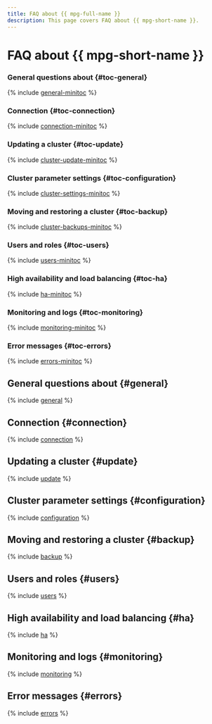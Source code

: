```yaml
---
title: FAQ about {{ mpg-full-name }}
description: This page covers FAQ about {{ mpg-short-name }}.
---
```


# FAQ about {{ mpg-short-name }}


### General questions about {#toc-general}

{% include [general-minitoc](../../_qa/managed-postgresql/minitoc/general.md) %}

### Connection {#toc-connection}

{% include [connection-minitoc](../../_qa/managed-postgresql/minitoc/connection.md) %}

### Updating a cluster {#toc-update}

{% include [cluster-update-minitoc](../../_qa/managed-postgresql/minitoc/update.md) %}

### Cluster parameter settings {#toc-configuration}

{% include [cluster-settings-minitoc](../../_qa/managed-postgresql/minitoc/configuration.md) %}

### Moving and restoring a cluster {#toc-backup}

{% include [cluster-backups-minitoc](../../_qa/managed-postgresql/minitoc/backup.md) %}

### Users and roles {#toc-users}

{% include [users-minitoc](../../_qa/managed-postgresql/minitoc/users.md) %}

### High availability and load balancing {#toc-ha}

{% include [ha-minitoc](../../_qa/managed-postgresql/minitoc/ha.md) %}

### Monitoring and logs {#toc-monitoring}

{% include [monitoring-minitoc](../../_qa/managed-postgresql/minitoc/monitoring.md) %}

### Error messages {#toc-errors}

{% include [errors-minitoc](../../_qa/managed-postgresql/minitoc/errors.md) %}

## General questions about {#general}

{% include [general](../../_qa/managed-postgresql/general.md) %}

## Connection {#connection}

{% include [connection](../../_qa/managed-postgresql/connection.md) %}

## Updating a cluster {#update}

{% include [update](../../_qa/managed-postgresql/update.md) %}

## Cluster parameter settings {#configuration}

{% include [configuration](../../_qa/managed-postgresql/configuration.md) %}

## Moving and restoring a cluster {#backup}

{% include [backup](../../_qa/managed-postgresql/backup.md) %}

## Users and roles {#users}

{% include [users](../../_qa/managed-postgresql/users.md) %}

## High availability and load balancing {#ha}

{% include [ha](../../_qa/managed-postgresql/ha.md) %}

## Monitoring and logs {#monitoring}

{% include [monitoring](../../_qa/managed-postgresql/monitoring.md) %}

## Error messages {#errors}

{% include [errors](../../_qa/managed-postgresql/errors.md) %}
